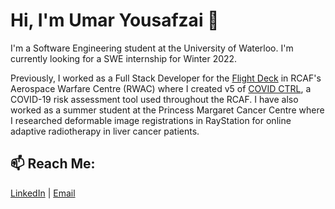 # Hi, I'm Umar Yousafzai 👋

I'm a Software Engineering student at the University of Waterloo. I'm currently looking for a SWE internship for Winter 2022. 

Previously, I worked as a Full Stack Developer for the [Flight Deck](https://www.theflightdeck.ca/) in RCAF's Aerospace Warfare Centre (RWAC) where I created v5 of [COVID CTRL](http://covid.theflightdeck.ca/), a COVID-19 risk assessment tool used throughout the RCAF. I have also worked as a summer student at the Princess Margaret Cancer Centre where I researched deformable image registrations in RayStation for online adaptive radiotherapy in liver cancer patients. 



## 📫 Reach Me: 

[LinkedIn](https://www.linkedin.com/in/umar-yousafzai/ "LinkedIn") | [Email](mailto:uyousafz@uwaterloo.ca)

<!--
**uyousafzai54/uyousafzai54** is a ✨ _special_ ✨ repository because its `README.md` (this file) appears on your GitHub profile.

Here are some ideas to get you started:

- 🔭 I’m currently working on ...
- 🌱 I’m currently learning ...
- 👯 I’m looking to collaborate on ...
- 🤔 I’m looking for help with ...
- 💬 Ask me about ...
- 📫 How to reach me: ...
- 😄 Pronouns: ...
- ⚡ Fun fact: ...
-->
